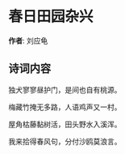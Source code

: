 # 春日田园杂兴

**作者**: 刘应龟

## 诗词内容

独犬寥寥昼护门，是间也自有桃源。

梅藏竹掩无多路，人语鸡声又一村。

屋角枯藤黏树活，田头野水入溪浑。

我来拾得春风句，分付沙鸥莫浪言。

